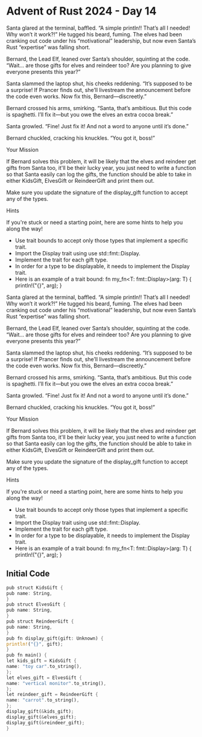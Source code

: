 # Advent of Rust 2024 - Day 14

Santa glared at the terminal, baffled. “A simple println!! That’s all I needed! Why won’t it work?!” He tugged his beard, fuming. The elves had been cranking out code under his “motivational” leadership, but now even Santa’s Rust “expertise” was falling short.

Bernard, the Lead Elf, leaned over Santa’s shoulder, squinting at the code. “Wait… are those gifts for elves and reindeer too? Are you planning to give everyone presents this year?”

Santa slammed the laptop shut, his cheeks reddening. “It’s supposed to be a surprise! If Prancer finds out, she’ll livestream the announcement before the code even works. Now fix this, Bernard—discreetly.”

Bernard crossed his arms, smirking. “Santa, that’s ambitious. But this code is spaghetti. I’ll fix it—but you owe the elves an extra cocoa break.”

Santa growled. “Fine! Just fix it! And not a word to anyone until it’s done.”

Bernard chuckled, cracking his knuckles. “You got it, boss!”

Your Mission

If Bernard solves this problem, it will be likely that the elves and reindeer get gifts from Santa too, it'll be their lucky year, you just need to write a function so that Santa easily can log the gifts, the function should be able to take in either KidsGift, ElvesGift or ReindeerGift and print them out.

Make sure you update the signature of the display_gift function to accept any of the types.

Hints

If you're stuck or need a starting point, here are some hints to help you along the way!

- Use trait bounds to accept only those types that implement a specific trait.
- Import the Display trait using use std::fmt::Display.
- Implement the trait for each gift type.
- In order for a type to be displayable, it needs to implement the Display trait.
- Here is an example of a trait bound:
fn my_fn<T: fmt::Display>(arg: T) {
    println!("{}", arg);
}

Santa glared at the terminal, baffled. “A simple println!! That’s all I needed! Why won’t it work?!” He tugged his beard, fuming. The elves had been cranking out code under his “motivational” leadership, but now even Santa’s Rust “expertise” was falling short.

Bernard, the Lead Elf, leaned over Santa’s shoulder, squinting at the code. “Wait… are those gifts for elves and reindeer too? Are you planning to give everyone presents this year?”

Santa slammed the laptop shut, his cheeks reddening. “It’s supposed to be a surprise! If Prancer finds out, she’ll livestream the announcement before the code even works. Now fix this, Bernard—discreetly.”

Bernard crossed his arms, smirking. “Santa, that’s ambitious. But this code is spaghetti. I’ll fix it—but you owe the elves an extra cocoa break.”

Santa growled. “Fine! Just fix it! And not a word to anyone until it’s done.”

Bernard chuckled, cracking his knuckles. “You got it, boss!”

Your Mission

If Bernard solves this problem, it will be likely that the elves and reindeer get gifts from Santa too, it'll be their lucky year, you just need to write a function so that Santa easily can log the gifts, the function should be able to take in either KidsGift, ElvesGift or ReindeerGift and print them out.

Make sure you update the signature of the display_gift function to accept any of the types.

Hints

If you're stuck or need a starting point, here are some hints to help you along the way!

- Use trait bounds to accept only those types that implement a specific trait.
- Import the Display trait using use std::fmt::Display.
- Implement the trait for each gift type.
- In order for a type to be displayable, it needs to implement the Display trait.
- Here is an example of a trait bound:
fn my_fn<T: fmt::Display>(arg: T) {
    println!("{}", arg);
}

## Initial Code
```rust
pub struct KidsGift {
pub name: String,
}
pub struct ElvesGift {
pub name: String,
}
pub struct ReindeerGift {
pub name: String,
}
pub fn display_gift(gift: Unknown) {
println!("{}", gift);
}
pub fn main() {
let kids_gift = KidsGift {
name: "toy car".to_string(),
};
let elves_gift = ElvesGift {
name: "vertical monitor".to_string(),
};
let reindeer_gift = ReindeerGift {
name: "carrot".to_string(),
};
display_gift(&kids_gift);
display_gift(&elves_gift);
display_gift(&reindeer_gift);
}
```

